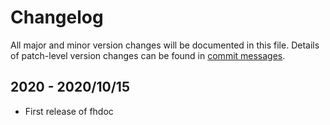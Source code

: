 # Changelog
All major and minor version changes will be documented in this file. Details of
patch-level version changes can be found in [commit messages](../../commits/master).

## 2020 - 2020/10/15
- First release of fhdoc
